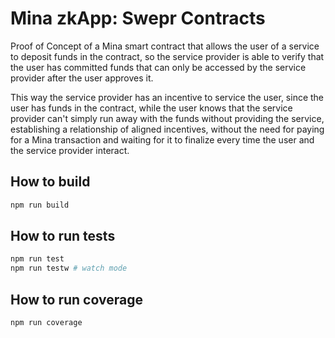 # Mina zkApp: Swepr Contracts

Proof of Concept of a Mina smart contract that allows the user of a service
to deposit funds in the contract, so the service provider is able to verify
that the user has committed funds that can only be accessed by the service
provider after the user approves it.

This way the service provider has an incentive to service the user, since
the user has funds in the contract, while the user knows that the service
provider can't simply run away with the funds without providing the service,
establishing a relationship of aligned incentives, without the need for paying
for a Mina transaction and waiting for it to finalize every time the user and
the service provider interact.

## How to build

```sh
npm run build
```

## How to run tests

```sh
npm run test
npm run testw # watch mode
```

## How to run coverage

```sh
npm run coverage
```
